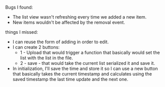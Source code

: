 Bugs I found:
- The list view wasn't refreshing every time we added a new item.
- New items wouldn't be affected by the removal event.

things I missed:
 - I can reuse the form of adding in order to edit.
 - I can create 2 buttons:
   - 1 - Upload that would trigger a function that basically would set the list with the list in the file.
   - 2 - save - that would take the current list serialized it and save it.
 - In initialization, I'll save the time and store it so I can use a new button that basically takes the current timestamp and calculates using the saved timestamp the last time update and the next one.  
